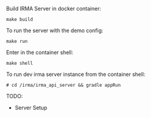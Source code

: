 
Build IRMA Server in docker container:

`make build`

To run the server with the demo config:

`make run`

Enter in the container shell:

`make shell`

To run dev irma server instance from the container shell:

`# cd /irma/irma_api_server && gradle appRun`

TODO: 
- Server Setup